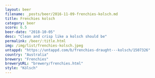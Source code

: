 ```yaml
---
layout: beer
filename: _posts/beer/2016-11-09-frenchies-kolsch.md
title: Frenchies kolsch
category: beer
score: 6.5
beer-date: "2018-10-05"
desc: "Clean and crisp like a kolsch should be"
permalink: /beer/:title.html
img: /img/list/frenchies-kolsch.jpeg
untappd: "https://untappd.com/b/frenchies-draught---kolsch/1507326"
country: "Australia"
brewery: "Frenchies"
breweryURL: "brewery/frenchies.html"
style: "Kölsch"
---
```

